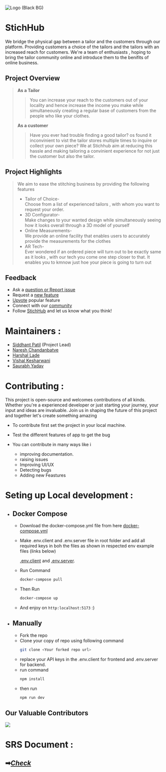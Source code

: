 ![Logo (Black BG)](https://user-images.githubusercontent.com/77800620/217613866-35741ca4-a2a2-4d19-a0ad-5315a5e5a02a.png)

# StichHub

We bridge the physical gap between a tailor and the customers through our platform. Providing customers a choice of the tailors and the tailors with an increased reach for customers.
We're a team of enthusiasts , hoping to bring the tailor community online and introduce them to the benifits of online business.


## Project Overview
>**As a Tailor**
>>You can increase your reach to the customers out of your locality and hence increase the income you make while simultaneously creating a regular base of customers from the people who like your clothes.
>
>**As a customer**
>>Have you ever had trouble finding a good tailor? os found it inconvinient to vist the tailor stores multiple times to inquire or collect your own piece?
We at Stichhub aim at reducing this hassle and making tailoring a convinient experience for not just the customer but also the tailor.

## Project Highlights
>We aim to ease the stitching business by providing the following features
> - Tailor of Choice-<br>
>  Choose from a list of experienced tailors , with whom you want to request your order.
> - 3D Configurator-<br>
>  Make changes to your wanted design while simultaneously seeing how it looks overall through a 3D model of yourself
> - Online Measurements-<br>
>  We provide an online facility that enables users to accurately provide the measurements for the clothes
> - AR Tech-<br>
>  Ever wondered if an ordered piece will turn out to be exactly same as it looks , with our tech you come one step closer to that. It enables you to kmnow just hoe your piece is going to turn out  
<!-- 
## Previous Builds
link here- -->

## Feedback
 - Ask a [question or Report issue](https://github.com/Siddhant-Patil0203/StichHub/issues)
 - Request a [new feature](https://github.com/Siddhant-Patil0203/StichHub/issues)
 - [Upvote]() popular feature
 - Connect with our [community]()
 - Follow [StichHub]() and let us know what you think!

# Maintainers :
  - [Siddhant Patil](https://github.com/Siddhant-Patil0203) (Project Lead)
  - [Naresh Chandanbatve](https://github.com/Naresh-chandanbatve)
  - [Harshal Lade](https://github.com/LadeHarshal)
  - [Vishal Kesharwani](https://github.com/vishal10kesharwani)
  - [Saurabh Yadav](https://github.com/Saurabb-coder)

# Contributing :
This project is open-source and welcomes contributions of all kinds. Whether you're a experienced developer or just starting your journey, your input and ideas are invaluable. Join us in shaping the future of this project and together let's create something amazing

   - To contribute first set the project in your local machine.

   - Test the different features of app to get the bug

   - You can contribute in many ways like              i
      - improving documentation.
      - raising issues 
      - Improving UI/UX 
      - Detecting bugs 
      - Adding new Feastures


        

# Seting up Local development :
  - ## Docker Compose 
     - Download the docker-compose.yml file from here <a href="https://github.com/Naresh-chandanbatve/StichHub/raw/main/docker-compose.yml" download="docker-compose.yml" >docker-compose.yml</a>
     - Make .env.client and .env.server file in root folder and add all required keys in boh the files as shown in respected env example files (links below)
     
       [.env.client](https://github.com/Naresh-chandanbatve/StichHub/raw/main/.env.client?raw=true) and [.env.server](https://github.com/Naresh-chandanbatve/StichHub/raw/main/.env.server).
     - Run Command
       ```bash 
       docker-compose pull
       ```
     - Then Run
       ```bash
       docker-compose up
       ```
     - And enjoy on ``` http:localhost:5173 ```  :)  
  - ## Manually
     - Fork the repo 
     - Clone your copy of repo using following command 
         ```bash
         git clone <Your forked repo url>
         ```
      - replace your API keys in the .env.client for frontend and .env.server for backend.
      - run command 
        ```bash
        npm install
        ```
      - then run
        ```bash
        npm run dev
        ```
        
 ## Our Valuable Contributors

<a href = "https://github.com/Tanu-N-Prabhu/Python/graphs/contributors">

  <img src = "https://contrib.rocks/image?repo=UBA-GCOEN/StichHub"/>

</a>       
        
# SRS Document :
## ➡[_Check_](SRS.md)



